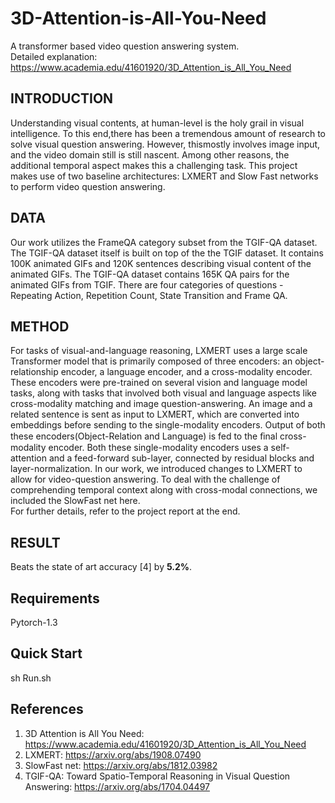 # 3D-Attention-is-All-You-Need
A transformer based video question answering system.    
Detailed explanation: https://www.academia.edu/41601920/3D_Attention_is_All_You_Need

## INTRODUCTION
Understanding visual contents, at human-level is the holy grail in visual intelligence. To this end,there has been a tremendous amount of research to solve visual question answering. However, thismostly involves image input, and the video domain still is still nascent. Among other reasons, the
additional temporal aspect makes this a challenging task.
This project makes use of two baseline architectures: LXMERT and Slow Fast networks to perform video question answering. 

## DATA
Our work utilizes the FrameQA category subset from the TGIF-QA dataset. The TGIF-QA dataset
itself is built on top of the the TGIF dataset. It contains 100K animated GIFs and 120K sentences
describing visual content of the animated GIFs. The TGIF-QA dataset contains 165K QA pairs for
the animated GIFs from TGIF. There are four categories of questions - Repeating Action, Repetition
Count, State Transition and Frame QA. 

## METHOD
For tasks of visual-and-language reasoning, LXMERT uses a large scale Transformer model that
is primarily composed of three encoders: an object-relationship encoder, a language encoder, and a
cross-modality encoder. These encoders were pre-trained on several vision and language model tasks,
along with tasks that involved both visual and language aspects like cross-modality matching and
image question-answering.
An image and a related sentence is sent as input to LXMERT, which are converted into embeddings
before sending to the single-modality encoders. Output of both these encoders(Object-Relation and
Language) is fed to the ﬁnal cross-modality encoder. Both these single-modality encoders uses a
self-attention and a feed-forward sub-layer, connected by residual blocks and layer-normalization.
In our work, we introduced changes to LXMERT to allow for video-question answering. To deal with
the challenge of comprehending temporal context along with cross-modal connections, we included
the SlowFast net here.  
For further details, refer to the project report at the end. 

## RESULT
Beats the state of art accuracy [4] by **5.2%**.

## Requirements
Pytorch-1.3

## Quick Start
sh Run.sh

## References
1) 3D Attention is All You Need: https://www.academia.edu/41601920/3D_Attention_is_All_You_Need
2) LXMERT: https://arxiv.org/abs/1908.07490
3) SlowFast net: https://arxiv.org/abs/1812.03982
4) TGIF-QA: Toward Spatio-Temporal Reasoning in Visual Question Answering: https://arxiv.org/abs/1704.04497
